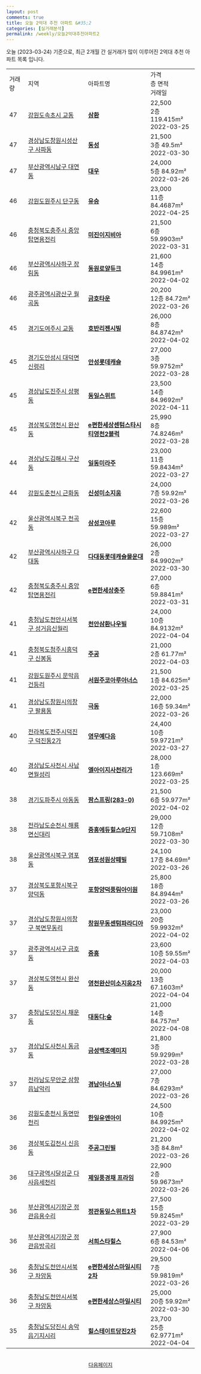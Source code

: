 ```yaml
---
layout: post
comments: true
title: 오늘 2억대 추천 아파트 &#35;2
categories: [실거래분석]
permalink: /weekly/오늘2억대추천아파트2
---
```


오늘 (2023-03-24) 기준으로, 최근 2개월 간 실거래가 많이 이루어진 2억대 추천 아파트 목록 입니다.

<table class="sortable">
  <tr>
    <td>거래량</td>
    <td>지역</td>
    <td>아파트명</td>
    <td>가격<br>층 면적<br>거래일</td>
  </tr>

  <tr class="item">
    <td>47</td>
    <td><a href="/apt/강원도속초시교동">강원도속초시 교동</a></td>
    <td style="font-weight: bold;"><a href="/apt/강원도속초시교동삼환">삼환</a></td>
    <td>22,500<br>2층  119.415m²<br>2022-03-25</td>
  </tr>

  <tr class="item">
    <td>47</td>
    <td><a href="/apt/경상남도창원시성산구사파동">경상남도창원시성산구 사파동</a></td>
    <td style="font-weight: bold;"><a href="/apt/경상남도창원시성산구사파동동성">동성</a></td>
    <td>21,500<br>3층  49.5m²<br>2022-03-30</td>
  </tr>

  <tr class="item">
    <td>47</td>
    <td><a href="/apt/부산광역시남구대연동">부산광역시남구 대연동</a></td>
    <td style="font-weight: bold;"><a href="/apt/부산광역시남구대연동대우">대우</a></td>
    <td>24,000<br>5층  84.92m²<br>2022-03-26</td>
  </tr>

  <tr class="item">
    <td>46</td>
    <td><a href="/apt/강원도원주시단구동">강원도원주시 단구동</a></td>
    <td style="font-weight: bold;"><a href="/apt/강원도원주시단구동유승">유승</a></td>
    <td>23,000<br>11층  84.4687m²<br>2022-04-25</td>
  </tr>

  <tr class="item">
    <td>46</td>
    <td><a href="/apt/충청북도충주시중앙탑면용전리">충청북도충주시 중앙탑면용전리</a></td>
    <td style="font-weight: bold;"><a href="/apt/충청북도충주시중앙탑면용전리미진이지비아">미진이지비아</a></td>
    <td>21,500<br>6층  59.9903m²<br>2022-03-31</td>
  </tr>

  <tr class="item">
    <td>46</td>
    <td><a href="/apt/부산광역시사하구장림동">부산광역시사하구 장림동</a></td>
    <td style="font-weight: bold;"><a href="/apt/부산광역시사하구장림동동원로얄듀크">동원로얄듀크</a></td>
    <td>21,600<br>14층  84.9961m²<br>2022-04-02</td>
  </tr>

  <tr class="item">
    <td>46</td>
    <td><a href="/apt/광주광역시광산구월곡동">광주광역시광산구 월곡동</a></td>
    <td style="font-weight: bold;"><a href="/apt/광주광역시광산구월곡동금호타운">금호타운</a></td>
    <td>20,200<br>12층  84.72m²<br>2022-03-26</td>
  </tr>

  <tr class="item">
    <td>45</td>
    <td><a href="/apt/경기도여주시교동">경기도여주시 교동</a></td>
    <td style="font-weight: bold;"><a href="/apt/경기도여주시교동호반리젠시빌">호반리젠시빌</a></td>
    <td>26,000<br>8층  84.8742m²<br>2022-04-02</td>
  </tr>

  <tr class="item">
    <td>45</td>
    <td><a href="/apt/경기도안성시대덕면신령리">경기도안성시 대덕면신령리</a></td>
    <td style="font-weight: bold;"><a href="/apt/경기도안성시대덕면신령리안성롯데캐슬">안성롯데캐슬</a></td>
    <td>27,000<br>3층  59.9752m²<br>2022-03-28</td>
  </tr>

  <tr class="item">
    <td>45</td>
    <td><a href="/apt/경상남도진주시상평동">경상남도진주시 상평동</a></td>
    <td style="font-weight: bold;"><a href="/apt/경상남도진주시상평동동일스위트">동일스위트</a></td>
    <td>23,500<br>14층  84.9692m²<br>2022-04-11</td>
  </tr>

  <tr class="item">
    <td>45</td>
    <td><a href="/apt/경상북도영천시완산동">경상북도영천시 완산동</a></td>
    <td style="font-weight: bold;"><a href="/apt/경상북도영천시완산동e편한세상센텀스타시티영천2블럭">e편한세상센텀스타시티영천2블럭</a></td>
    <td>25,990<br>8층  74.8246m²<br>2022-03-28</td>
  </tr>

  <tr class="item">
    <td>44</td>
    <td><a href="/apt/경상남도김해시구산동">경상남도김해시 구산동</a></td>
    <td style="font-weight: bold;"><a href="/apt/경상남도김해시구산동일동미라주">일동미라주</a></td>
    <td>23,000<br>11층  59.8434m²<br>2022-03-27</td>
  </tr>

  <tr class="item">
    <td>44</td>
    <td><a href="/apt/강원도춘천시근화동">강원도춘천시 근화동</a></td>
    <td style="font-weight: bold;"><a href="/apt/강원도춘천시근화동신성미소지움">신성미소지움</a></td>
    <td>24,000<br>7층  59.92m²<br>2022-03-26</td>
  </tr>

  <tr class="item">
    <td>42</td>
    <td><a href="/apt/울산광역시북구천곡동">울산광역시북구 천곡동</a></td>
    <td style="font-weight: bold;"><a href="/apt/울산광역시북구천곡동삼성코아루">삼성코아루</a></td>
    <td>22,600<br>15층  59.989m²<br>2022-03-27</td>
  </tr>

  <tr class="item">
    <td>42</td>
    <td><a href="/apt/부산광역시사하구다대동">부산광역시사하구 다대동</a></td>
    <td style="font-weight: bold;"><a href="/apt/부산광역시사하구다대동다대동롯데캐슬몰운대">다대동롯데캐슬몰운대</a></td>
    <td>26,000<br>2층  84.9902m²<br>2022-03-30</td>
  </tr>

  <tr class="item">
    <td>42</td>
    <td><a href="/apt/충청북도충주시중앙탑면용전리">충청북도충주시 중앙탑면용전리</a></td>
    <td style="font-weight: bold;"><a href="/apt/충청북도충주시중앙탑면용전리e편한세상충주">e편한세상충주</a></td>
    <td>27,000<br>6층  59.8841m²<br>2022-03-31</td>
  </tr>

  <tr class="item">
    <td>41</td>
    <td><a href="/apt/충청남도천안시서북구성거읍신월리">충청남도천안시서북구 성거읍신월리</a></td>
    <td style="font-weight: bold;"><a href="/apt/충청남도천안시서북구성거읍신월리천안삼환나우빌">천안삼환나우빌</a></td>
    <td>24,000<br>10층  84.9132m²<br>2022-04-04</td>
  </tr>

  <tr class="item">
    <td>41</td>
    <td><a href="/apt/충청북도청주시흥덕구신봉동">충청북도청주시흥덕구 신봉동</a></td>
    <td style="font-weight: bold;"><a href="/apt/충청북도청주시흥덕구신봉동주공">주공</a></td>
    <td>21,000<br>2층  61.77m²<br>2022-04-03</td>
  </tr>

  <tr class="item">
    <td>41</td>
    <td><a href="/apt/강원도원주시문막읍건등리">강원도원주시 문막읍건등리</a></td>
    <td style="font-weight: bold;"><a href="/apt/강원도원주시문막읍건등리서원주코아루아너스">서원주코아루아너스</a></td>
    <td>21,500<br>1층  84.625m²<br>2022-03-25</td>
  </tr>

  <tr class="item">
    <td>41</td>
    <td><a href="/apt/경상남도창원시의창구팔용동">경상남도창원시의창구 팔용동</a></td>
    <td style="font-weight: bold;"><a href="/apt/경상남도창원시의창구팔용동극동">극동</a></td>
    <td>22,000<br>16층  59.34m²<br>2022-03-26</td>
  </tr>

  <tr class="item">
    <td>40</td>
    <td><a href="/apt/전라북도전주시덕진구덕진동2가">전라북도전주시덕진구 덕진동2가</a></td>
    <td style="font-weight: bold;"><a href="/apt/전라북도전주시덕진구덕진동2가영무예다음">영무예다음</a></td>
    <td>24,400<br>10층  59.9721m²<br>2022-03-27</td>
  </tr>

  <tr class="item">
    <td>40</td>
    <td><a href="/apt/경상남도사천시사남면월성리">경상남도사천시 사남면월성리</a></td>
    <td style="font-weight: bold;"><a href="/apt/경상남도사천시사남면월성리엘아이지사천리가">엘아이지사천리가</a></td>
    <td>28,000<br>1층  123.669m²<br>2022-03-25</td>
  </tr>

  <tr class="item">
    <td>38</td>
    <td><a href="/apt/경기도파주시아동동">경기도파주시 아동동</a></td>
    <td style="font-weight: bold;"><a href="/apt/경기도파주시아동동팜스프링(283-0)">팜스프링(283-0)</a></td>
    <td>21,500<br>6층  59.977m²<br>2022-04-02</td>
  </tr>

  <tr class="item">
    <td>38</td>
    <td><a href="/apt/전라남도순천시해룡면신대리">전라남도순천시 해룡면신대리</a></td>
    <td style="font-weight: bold;"><a href="/apt/전라남도순천시해룡면신대리중흥에듀힐스9단지">중흥에듀힐스9단지</a></td>
    <td>29,000<br>12층  59.7108m²<br>2022-03-30</td>
  </tr>

  <tr class="item">
    <td>38</td>
    <td><a href="/apt/울산광역시북구염포동">울산광역시북구 염포동</a></td>
    <td style="font-weight: bold;"><a href="/apt/울산광역시북구염포동염포성원상떼빌">염포성원상떼빌</a></td>
    <td>24,100<br>17층  84.69m²<br>2022-03-26</td>
  </tr>

  <tr class="item">
    <td>37</td>
    <td><a href="/apt/경상북도포항시북구양덕동">경상북도포항시북구 양덕동</a></td>
    <td style="font-weight: bold;"><a href="/apt/경상북도포항시북구양덕동포항양덕풍림아이원">포항양덕풍림아이원</a></td>
    <td>25,800<br>18층  84.8944m²<br>2022-03-26</td>
  </tr>

  <tr class="item">
    <td>37</td>
    <td><a href="/apt/경상남도창원시의창구북면무동리">경상남도창원시의창구 북면무동리</a></td>
    <td style="font-weight: bold;"><a href="/apt/경상남도창원시의창구북면무동리창원무동센텀파라디아">창원무동센텀파라디아</a></td>
    <td>23,000<br>20층  59.9932m²<br>2022-04-02</td>
  </tr>

  <tr class="item">
    <td>37</td>
    <td><a href="/apt/광주광역시서구금호동">광주광역시서구 금호동</a></td>
    <td style="font-weight: bold;"><a href="/apt/광주광역시서구금호동중흥">중흥</a></td>
    <td>23,600<br>10층  59.55m²<br>2022-04-03</td>
  </tr>

  <tr class="item">
    <td>37</td>
    <td><a href="/apt/경상북도영천시완산동">경상북도영천시 완산동</a></td>
    <td style="font-weight: bold;"><a href="/apt/경상북도영천시완산동영천완산미소지움2차">영천완산미소지움2차</a></td>
    <td>20,000<br>13층  67.1603m²<br>2022-04-04</td>
  </tr>

  <tr class="item">
    <td>37</td>
    <td><a href="/apt/충청남도당진시채운동">충청남도당진시 채운동</a></td>
    <td style="font-weight: bold;"><a href="/apt/충청남도당진시채운동대동다:숲">대동다:숲</a></td>
    <td>21,000<br>14층  84.757m²<br>2022-04-08</td>
  </tr>

  <tr class="item">
    <td>37</td>
    <td><a href="/apt/경상남도사천시동금동">경상남도사천시 동금동</a></td>
    <td style="font-weight: bold;"><a href="/apt/경상남도사천시동금동금성백조예미지">금성백조예미지</a></td>
    <td>21,800<br>3층  59.9299m²<br>2022-03-28</td>
  </tr>

  <tr class="item">
    <td>37</td>
    <td><a href="/apt/전라남도무안군삼향읍남악리">전라남도무안군 삼향읍남악리</a></td>
    <td style="font-weight: bold;"><a href="/apt/전라남도무안군삼향읍남악리경남아너스빌">경남아너스빌</a></td>
    <td>27,000<br>7층  84.6293m²<br>2022-03-26</td>
  </tr>

  <tr class="item">
    <td>36</td>
    <td><a href="/apt/강원도춘천시동면만천리">강원도춘천시 동면만천리</a></td>
    <td style="font-weight: bold;"><a href="/apt/강원도춘천시동면만천리한일유앤아이">한일유앤아이</a></td>
    <td>24,500<br>10층  84.9925m²<br>2022-04-02</td>
  </tr>

  <tr class="item">
    <td>36</td>
    <td><a href="/apt/경상북도김천시신음동">경상북도김천시 신음동</a></td>
    <td style="font-weight: bold;"><a href="/apt/경상북도김천시신음동주공그린빌">주공그린빌</a></td>
    <td>21,200<br>3층  84.8m²<br>2022-03-26</td>
  </tr>

  <tr class="item">
    <td>36</td>
    <td><a href="/apt/대구광역시달성군다사읍세천리">대구광역시달성군 다사읍세천리</a></td>
    <td style="font-weight: bold;"><a href="/apt/대구광역시달성군다사읍세천리제일풍경채프라임">제일풍경채 프라임</a></td>
    <td>22,900<br>2층  59.9673m²<br>2022-03-26</td>
  </tr>

  <tr class="item">
    <td>36</td>
    <td><a href="/apt/부산광역시기장군정관읍용수리">부산광역시기장군 정관읍용수리</a></td>
    <td style="font-weight: bold;"><a href="/apt/부산광역시기장군정관읍용수리정관동일스위트1차">정관동일스위트1차</a></td>
    <td>27,500<br>15층  59.8245m²<br>2022-03-29</td>
  </tr>

  <tr class="item">
    <td>36</td>
    <td><a href="/apt/부산광역시기장군정관읍방곡리">부산광역시기장군 정관읍방곡리</a></td>
    <td style="font-weight: bold;"><a href="/apt/부산광역시기장군정관읍방곡리서희스타힐스">서희스타힐스</a></td>
    <td>27,900<br>6층  84.53m²<br>2022-04-06</td>
  </tr>

  <tr class="item">
    <td>36</td>
    <td><a href="/apt/충청남도천안시서북구차암동">충청남도천안시서북구 차암동</a></td>
    <td style="font-weight: bold;"><a href="/apt/충청남도천안시서북구차암동e편한세상스마일시티2차">e편한세상스마일시티2차</a></td>
    <td>29,500<br>7층  59.9819m²<br>2022-03-26</td>
  </tr>

  <tr class="item">
    <td>36</td>
    <td><a href="/apt/충청남도천안시서북구차암동">충청남도천안시서북구 차암동</a></td>
    <td style="font-weight: bold;"><a href="/apt/충청남도천안시서북구차암동e편한세상스마일시티">e편한세상스마일시티</a></td>
    <td>25,000<br>20층  59.92m²<br>2022-03-30</td>
  </tr>

  <tr class="item">
    <td>35</td>
    <td><a href="/apt/충청남도당진시송악읍기지시리">충청남도당진시 송악읍기지시리</a></td>
    <td style="font-weight: bold;"><a href="/apt/충청남도당진시송악읍기지시리힐스테이트당진2차">힐스테이트당진2차</a></td>
    <td>23,700<br>25층  62.9771m²<br>2022-04-04</td>
  </tr>

  <tr>
      <script async src="https://pagead2.googlesyndication.com/pagead/js/adsbygoogle.js?client=ca-pub-3485438051770037"
          crossorigin="anonymous"></script>
      <ins class="adsbygoogle"
          style="display:block"
          data-ad-format="fluid"
          data-ad-layout-key="-fb+5w+4e-db+86"
          data-ad-client="ca-pub-3485438051770037"
          data-ad-slot="1827090281"></ins>
      <script>
          (adsbygoogle = window.adsbygoogle || []).push({});
      </script>
  </tr>
    
</table>

<br>
<center><a href="/weekly/오늘2억대추천아파트3">다음페이지</a></center>
<br><br>
